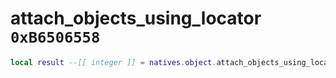 # attach_objects_using_locator `0xB6506558`

```lua
local result --[[ integer ]] = natives.object.attach_objects_using_locator(_unk0 --[[ integer ]], _unk1 --[[ integer ]], _unk2 --[[ integer ]], _unk3 --[[ integer ]], _unk4 --[[ integer ]])
```